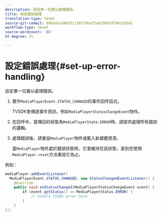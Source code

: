 ```yaml
---
description: 設定單一位置以處理錯誤。
title: 設定錯誤處理
translation-type: tm+mt
source-git-commit: 89bdda1d4bd5c126f19ba75a819942df901183d1
workflow-type: tm+mt
source-wordcount: '88'
ht-degree: 2%

---
```



# 設定錯誤處理{#set-up-error-handling}

設定單一位置以處理錯誤。

1. 實作`MediaPlayerEvent.STATUS_CHANGED`的事件回呼函式。

   TVSDK會傳遞事件資訊，例如`MediaPlayerStatusChangeEvent`物件。
1. 在回呼中，當傳回的狀態為`MediaPlayerState.ERROR`時，請提供處理所有錯誤的邏輯。
1. 處理錯誤後，請重設`MediaPlayer`物件或載入新媒體資源。

   當`MediaPlayer`物件處於錯誤狀態時，它會維持在該狀態，直到您使用`MediaPlayer.reset`方法重設它為止。

<!--<a id="example_49FF225E92EA494AA06B2E5F26101F4C"></a>-->

例如：

```java
mediaPlayer.addEventListener( 
  MediaPlayerEvent.STATUS_CHANGED, new StatusChangedEventListener() { 
    @Override 
    public void onStatusChanged(MediaPlayerStatusChangeEvent event) { 
        if (event.getStatus() == MediaPlayerStatus.ERROR) { 
            // handle TVSDK error here 
        } 
    } 
});
```


